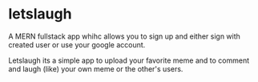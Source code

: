 # letslaugh

A MERN fullstack app whihc allows you to sign up and either sign with created user or use your google account.

Letslaugh its a simple app to upload your favorite meme and to comment and laugh (like) your own meme or the other's users.  
